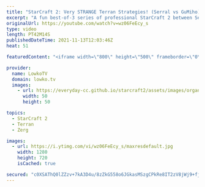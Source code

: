 ```yaml
---
title: "StarCraft 2: Very STRANGE Terran Strategies! (Serral vs GuMiho)"
excerpt: "A fun best-of-3 series of professional StarCraft 2 between Serral (Zerg) and GuMiho (Terran). At this point I am fairly certain that GuMiho plays a different strategy in every game he plays. In this best-of-3 series he decides to play Mech, cheesy Marines and a very strange Bio based opener.   Vanya"
originalUrl: https://youtube.com/watch?v=wz06FeEcy_s
type: video
length: PT42M14S
publishedDateTime: 2021-11-13T12:03:46Z
heat: 51

featuredContent: "<iframe width=\"800\" height=\"500\" frameborder=\"0\" src=\"https://www.youtube.com/embed/wz06FeEcy_s\" allow=\"accelerometer; autoplay; encrypted-media; gyroscope; picture-in-picture\" allowfullscreen></iframe>"

provider:
  name: LowkoTV
  domain: lowko.tv
  images:
    - url: https://everyday-cc.github.io/starcraft2/assets/images/organizations/lowko.tv-50x50.jpg
      width: 50
      height: 50

topics:
  - StarCraft 2
  - Terran
  - Zerg

images:
  - url: https://i.ytimg.com/vi/wz06FeEcy_s/maxresdefault.jpg
    width: 1280
    height: 720
    isCached: true

secured: "c0XSAThQ0lZZzv+7kA3D4u/8zZkG558o6JGkasMSzgCPkRe8IT2zV8jWj9+fjtFKUwjYOOv8/3kv68wrhKYCL2lUrMrCDrPvMJ4FqXs5Vhr05gDfnRQrsPWp3i4DNILp3nCjfvM8kMnfMRVkVGUj0xV5ltl6npoqDIca80+W6nDT34BPjLs3Jsl7EXOKDA9UbYMBHtmruJtuN+pPduMPsmLkye9+i+cefVPjStdEnxiUjVE6GHaPJ53G3iKyzXPEKXWs39k6mpByjEOQEWajrLCuibOfs64eJTWIQFAzC31zxOIebhZAhV538EXbXGHHtoKcQbsaDo7rgccgobi60Qi2AYNaHDznyWqI7kQ5EXQxkCNr3IL7ydnk3kggwiYxavgx219T16gA7uLLWmapsk+e25kyflXERpsPZcyA0Sah8Qm3nOn+HANTQVRwPcPg;CYFmw2S6hplTzzz7EKWCKA=="
---
```



